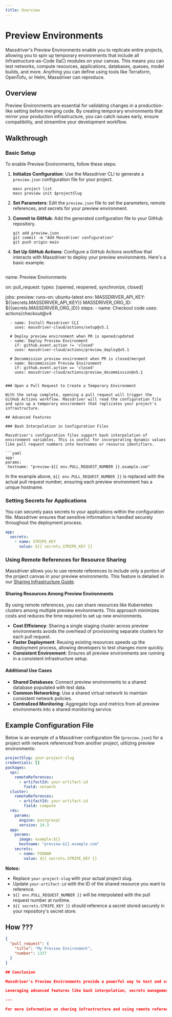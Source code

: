 ```yaml
---
title: Overview
---
```


# Preview Environments

Massdriver's Preview Environments enable you to replicate entire projects, allowing you to spin up temporary environments that include all Infrastructure-as-Code (IaC) modules on your canvas. This means you can test networks, compute resources, applications, databases, queues, model builds, and more. Anything you can define using tools like Terraform, OpenTofu, or Helm, Massdriver can reproduce.

## Overview

Preview Environments are essential for validating changes in a production-like setting before merging code. By creating temporary environments that mirror your production infrastructure, you can catch issues early, ensure compatibility, and streamline your development workflow.

## Walkthrough

### Basic Setup

To enable Preview Environments, follow these steps:

1. **Initialize Configuration**: Use the Massdriver CLI to generate a `preview.json` configuration file for your project.

   ```shell
   mass project list
   mass preview init $projectSlug
   ```

2. **Set Parameters**: Edit the `preview.json` file to set the parameters, remote references, and secrets for your preview environment.

3. **Commit to GitHub**: Add the generated configuration file to your GitHub repository.

   ```shell
   git add preview.json
   git commit -m "Add Massdriver configuration"
   git push origin main
   ```

4. **Set Up GitHub Actions**: Configure a GitHub Actions workflow that interacts with Massdriver to deploy your preview environments. Here's a basic example:

   ```yaml
name: Preview Environments

on:
  pull_request:
    types: [opened, reopened, synchronize, closed]

jobs:
  preview:
    runs-on: ubuntu-latest
    env:
      MASSDRIVER_API_KEY: ${{secrets.MASSDRIVER_API_KEY}}
      MASSDRIVER_ORG_ID: ${{secrets.MASSDRIVER_ORG_ID}}
    steps:
      - name: Checkout code
        uses: actions/checkout@v4

      - name: Install Massdriver CLI
        uses: massdriver-cloud/actions/setup@v5.1

      # Deploy preview environment when PR is opened/updated
      - name: Deploy Preview Environment
        if: github.event.action != 'closed'
        uses: massdriver-cloud/actions/preview_deploy@v5.1

      # Decommission preview environment when PR is closed/merged
      - name: Decommission Preview Environment
        if: github.event.action == 'closed'
        uses: massdriver-cloud/actions/preview_decommission@v5.1
   ```

### Open a Pull Request to Create a Temporary Environment

With the setup complete, opening a pull request will trigger the GitHub Actions workflow. Massdriver will read the configuration file and spin up a temporary environment that replicates your project's infrastructure.

## Advanced Features

### Bash Interpolation in Configuration Files

Massdriver's configuration files support bash interpolation of environment variables. This is useful for incorporating dynamic values like pull request numbers into hostnames or resource identifiers.

```yaml
app:
  params:
    hostname: "preview-${{ env.PULL_REQUEST_NUMBER }}.example.com"
```

In the example above, `${{ env.PULL_REQUEST_NUMBER }}` is replaced with the actual pull request number, ensuring each preview environment has a unique hostname.

### Setting Secrets for Applications

You can securely pass secrets to your applications within the configuration file. Massdriver ensures that sensitive information is handled securely throughout the deployment process.

```yaml
app:
  secrets:
    - name: STRIPE_KEY
      value: ${{ secrets.STRIPE_KEY }}
```

### Using Remote References for Resource Sharing

Massdriver allows you to use remote references to include only a portion of the project canvas in your preview environments. This feature is detailed in our [Sharing Infrastructure Guide](https://docs.massdriver.cloud/guides/sharing-infrastructure).

#### Sharing Resources Among Preview Environments

By using remote references, you can share resources like Kubernetes clusters among multiple preview environments. This approach minimizes costs and reduces the time required to set up new environments.

- **Cost Efficiency**: Sharing a single staging cluster across preview environments avoids the overhead of provisioning separate clusters for each pull request.
- **Faster Deployment**: Reusing existing resources speeds up the deployment process, allowing developers to test changes more quickly.
- **Consistent Environment**: Ensures all preview environments are running in a consistent infrastructure setup.

#### Additional Use Cases

- **Shared Databases**: Connect preview environments to a shared database populated with test data.
- **Common Networking**: Use a shared virtual network to maintain consistent network policies.
- **Centralized Monitoring**: Aggregate logs and metrics from all preview environments into a shared monitoring service.

## Example Configuration File

Below is an example of a Massdriver configuration file (`preview.json`) for a project with network referenced from another project, utilizing preview environments:

```yaml
projectSlug: your-project-slug
credentials: []
packages:
  vpc:
    remoteReferences:
      - artifactId: your-artifact-id
        field: network
  cluster:
    remoteReferences:
      - artifactId: your-artifact-id
        field: compute
  rds:
    params:
      engine: postgresql
      version: 14.3
  app:
    params:
      image: example:${}
      hostname: "preview-${}.example.com"
    secrets:
      - name: FOOBAR
        value: ${{ secrets.STRIPE_KEY }}
```

**Notes:**

- Replace `your-project-slug` with your actual project slug.
- Update `your-artifact-id` with the ID of the shared resource you want to reference.
- `${{ env.PULL_REQUEST_NUMBER }}` will be interpolated with the pull request number at runtime.
- `${{ secrets.STRIPE_KEY }}` should reference a secret stored securely in your repository's secret store.

## How ???


```json
{
  "pull_request": {
    "title": "My Preview Environment",
    "number": 1337
  }
}

## Conclusion

Massdriver's Preview Environments provide a powerful way to test and validate changes in a safe, isolated environment. By replicating your entire project infrastructure, you can ensure that code changes behave as expected before they reach production.

Leveraging advanced features like bash interpolation, secrets management, and remote references, you can customize your preview environments to fit your development workflow seamlessly.

---

For more information on sharing infrastructure and using remote references, refer to our [Sharing Infrastructure Guide](https://docs.massdriver.cloud/guides/sharing-infrastructure). If you have any questions or need assistance, feel free to reach out to our support team.